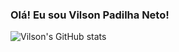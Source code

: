 ### Olá! Eu sou Vilson Padilha Neto!

![Vilson's GitHub stats](https://github-readme-stats.vercel.app/api?username=vilsonneto&show_icons=true&theme=radical)
<!--
**vilsonneto/vilsonneto** is a ✨ _special_ ✨ repository because its `README.md` (this file) appears on your GitHub profile.

Here are some ideas to get you started:

- 🔭 Hoje eu trabalho com Front-end
- 🌱 Estudando Next.js
- 👯 I’m looking to collaborate on ...
- 🤔 I’m looking for help with ...
- 💬 Ask me about ...
- 😄 Pronouns: ele/dele
- ⚡ Fun fact: ...
-->
